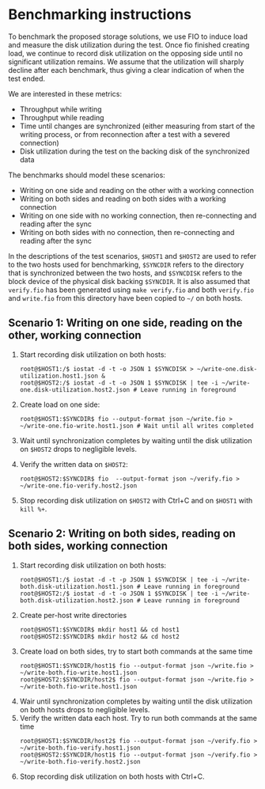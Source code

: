 # Benchmarking instructions

To benchmark the proposed storage solutions, we use FIO to induce load and measure the disk utilization during the test. Once fio finished creating load, we continue to record disk utilization on the opposing side until no significant utilization remains. We assume that the utilization will sharply decline after each benchmark, thus giving a clear indication of when the test ended.

We are interested in these metrics:

* Throughput while writing
* Throughput while reading
* Time until changes are synchronized (either measuring from start of the writing process, or from reconnection after a test with a severed connection)
* Disk utilization during the test on the backing disk of the synchronized data

The benchmarks should model these scenarios:

* Writing on one side and reading on the other with a working connection
* Writing on both sides and reading on both sides with a working connection
* Writing on one side with no working connection, then re-connecting and reading after the sync
* Writing on both sides with no connection, then re-connecting and reading after the sync

In the descriptions of the test scenarios, `$HOST1` and `$HOST2` are used to refer to the two hosts used for benchmarking, `$SYNCDIR` refers to the directory that is synchronized between the two hosts, and `$SYNCDISK` refers to the block device of the physical disk backing `$SYNCDIR`. It is also assumed that `verify.fio` has been generated using `make verify.fio` and both `verify.fio` and `write.fio` from this directory have been copied to `~/` on both hosts.

## Scenario 1: Writing on one side, reading on the other, working connection

1. Start recording disk utilization on both hosts:
   ```
   root@$HOST1:/$ iostat -d -t -o JSON 1 $SYNCDISK > ~/write-one.disk-utilization.host1.json &
   root@$HOST2:/$ iostat -d -t -o JSON 1 $SYNCDISK | tee -i ~/write-one.disk-utilization.host2.json # Leave running in foreground
   ```
2. Create load on one side:

   ```
   root@$HOST1:$SYNCDIR$ fio --output-format json ~/write.fio > ~/write-one.fio-write.host1.json # Wait until all writes completed
   ```
3. Wait until synchronization completes by waiting until the disk utilization on `$HOST2` drops to negligible levels.
4. Verify the written data on `$HOST2`:
   ```
   root@$HOST2:$SYNCDIR$ fio  --output-format json ~/verify.fio > ~/write-one.fio-verify.host2.json
   ```
5. Stop recording disk utilization on `$HOST2` with Ctrl+C and on `$HOST1` with `kill %+`.

## Scenario 2: Writing on both sides, reading on both sides, working connection

1. Start recording disk utilization on both hosts:
   ```
   root@$HOST1:/$ iostat -d -t -p JSON 1 $SYNCDISK | tee -i ~/write-both.disk-utilization.host1.json # Leave running in foreground
   root@$HOST2:/$ iostat -d -t -o JSON 1 $SYNCDISK | tee -i ~/write-both.disk-utilization.host2.json # Leave running in foreground
   ```
2. Create per-host write directories
   ```
   root@$HOST1:$SYNCDIR$ mkdir host1 && cd host1
   root@$HOST2:$SYNCDIR$ mkdir host2 && cd host2
   ```
3. Create load on both sides, try to start both commands at the same time
    ```
    root@$HOST1:$SYNCDIR/host1$ fio --output-format json ~/write.fio > ~/write-both.fio-write.host1.json
    root@$HOST2:$SYNCDIR/host2$ fio --output-format json ~/write.fio > ~/write-both.fio-write.host1.json
    ```
4. Wair until synchronization completes by waiting until the disk utilization on both hosts drops to negligible levels.
5. Verify the written data each host. Try to run both commands at the same time
   ```
   root@$HOST1:$SYNCDIR/host2$ fio --output-format json ~/verify.fio > ~/write-both.fio-verify.host1.json
   root@$HOST2:$SYNCDIR/host1$ fio --output-format json ~/verify.fio > ~/write-both.fio-verify.host2.json
   ```
6. Stop recording disk utilization on both hosts with Ctrl+C.
